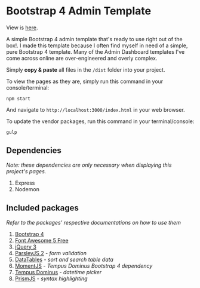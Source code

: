 # Bootstrap 4 Admin Template
View is [here](https://davinaleong.github.io/proj-b4-admintemplate/).

A simple Bootstrap 4 admin template that's ready to use right out of the box!. I made this template because I often find myself in need of a simple, pure Bootstrap 4 template. Many of the Admin Dashboard templates I've come across online are over-engineered and overly complex.

Simply **copy &amp; paste** all files in the `/dist` folder into your project.

To view the pages as they are, simply run this command in your console/terminal:
```
npm start
```

And navigate to `http://localhost:3000/index.html` in your web browser.

To update the vendor packages, run this command in your terminal/console:
```
gulp
```

## Dependencies
*Note: these dependencies are only necessary when displaying this project's pages.*
1. Express
2. Nodemon

## Included packages
*Refer to the packages' respective documentations on how to use them*
1. [Bootstrap 4](https://getbootstrap.com/)
2. [Font Awesome 5 Free](https://fontawesome.com/)
3. [jQuery 3](http://jquery.com/)
4. [ParsleyJS 2](http://parsleyjs.org/) - _form validation_
5. [DataTables](https://datatables.net/) - _sort and search table data_
6. [MomentJS](https://momentjs.com/) - _Tempus Dominus Bootstrap 4 dependency_
7. [Tempus Dominus](https://tempusdominus.github.io/bootstrap-4/) - _datetime picker_
8. [PrismJS](https://prismjs.com/) - _syntax highlighting_

